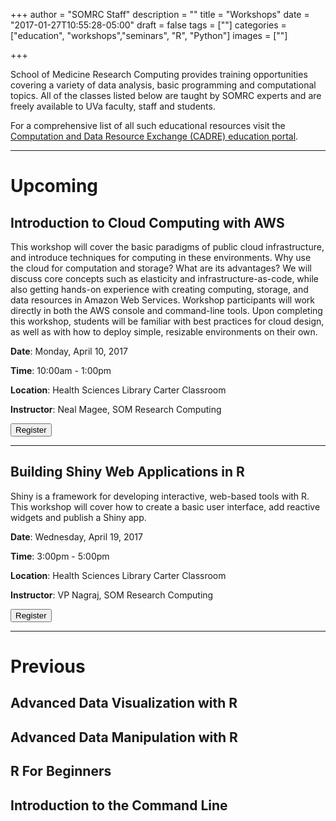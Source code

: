 +++
author = "SOMRC Staff"
description = ""
title = "Workshops"
date = "2017-01-27T10:55:28-05:00"
draft = false
tags = [""]
categories = ["education", "workshops","seminars", "R", "Python"]
images = [""]

+++

<p class=lead>School of Medicine Research Computing provides training opportunities covering a variety of data analysis, basic programming and computational topics. All of the classes listed below are taught by SOMRC experts and are freely available to UVa faculty, staff and students.</p>

<p class=lead>For a comprehensive list of all such educational resources visit the <a href="http://cadre.virginia.edu/service-detail/education" target="_new">Computation and Data Resource Exchange (CADRE) education portal</a>.</p>

- - -

# Upcoming

## Introduction to Cloud Computing with AWS

This workshop will cover the basic paradigms of public cloud infrastructure, and introduce techniques for computing in these environments. Why use the cloud for computation and storage? What are its advantages? We will discuss core concepts such as elasticity and infrastructure-as-code, while also getting hands-on experience with creating computing, storage, and data resources in Amazon Web Services. Workshop participants will work directly in both the AWS console and command-line tools. Upon completing this workshop, students will be familiar with best practices for cloud design, as well as with how to deploy simple, resizable environments on their own.

**Date**: Monday, April 10, 2017

**Time**: 10:00am - 1:00pm

**Location**: Health Sciences Library Carter Classroom

**Instructor**: Neal Magee, SOM Research Computing

[<button class="btn btn-primary">Register</button>](http://cal.hsl.virginia.edu/event/3188800)

- - -

## Building Shiny Web Applications in R

Shiny is a framework for developing interactive, web-based tools with R. This workshop will cover how to create a basic user interface, add reactive widgets and publish a Shiny app.

**Date**: Wednesday, April 19, 2017

**Time**: 3:00pm - 5:00pm

**Location**: Health Sciences Library Carter Classroom

**Instructor**: VP Nagraj, SOM Research Computing

[<button class="btn btn-primary">Register</button>](http://cal.hsl.virginia.edu/event/3066560)

- - -

# Previous

## Advanced Data Visualization with R

## Advanced Data Manipulation with R

## R For Beginners

## Introduction to the Command Line

